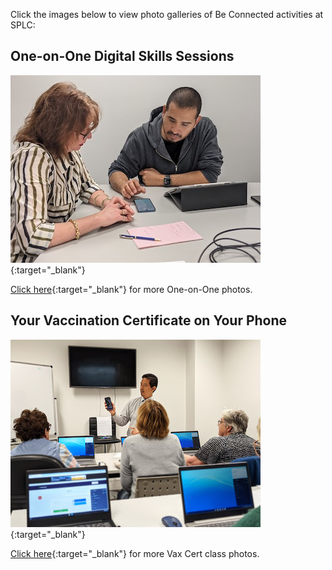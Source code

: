 Click the images below to view photo galleries of Be Connected activities at SPLC:

## One-on-One Digital Skills Sessions
[![Click image to view gallery](/img/beconnected/one-to-one-icon.jpg)](https://photos.app.goo.gl/GctjEFp7bo1yUuLe9){:target="_blank"}

[Click here](https://photos.app.goo.gl/GctjEFp7bo1yUuLe9){:target="_blank"} for more One-on-One photos.

## Your Vaccination Certificate on Your Phone
[![Click image to view gallery](/img/beconnected/vax-cert-icon.jpg)](https://photos.app.goo.gl/JgtV7NAFp9WSjJHP8){:target="_blank"}

[Click here](https://photos.app.goo.gl/JgtV7NAFp9WSjJHP8){:target="_blank"} for more Vax Cert class photos.
